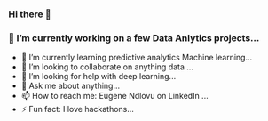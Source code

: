 ### Hi there 👋

### 🔭 I’m currently working on a few Data Anlytics projects...
- 🌱 I’m currently learning predictive analytics Machine learning...
- 👯 I’m looking to collaborate on anything data ...
- 🤔 I’m looking for help with deep learning...
- 💬 Ask me about anything...
- 📫 How to reach me: Eugene Ndlovu on LinkedIn ...
- ⚡ Fun fact: I love hackathons...
<!--
**EugeneNdlovu/EugeneNdlovu** is a ✨ _special_ ✨ repository because its `README.md` (this file) appears on your GitHub profile.

-->
